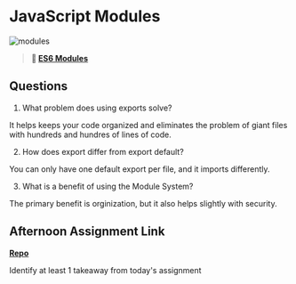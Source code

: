 # JavaScript Modules

![modules](https://bcw.blob.core.windows.net/public/img/1015719031845190)

> **📖 [ES6 Modules](https://codeworksacademy.com/fs-student-guide/resources/wk3/01-Modules)**

## Questions

1. What problem does using exports solve?

It helps keeps your code organized and eliminates the problem of giant files with hundreds and hundres of lines of code. 

2. How does export differ from export default?

You can only have one default export per file, and it imports differently. 


3. What is a benefit of using the Module System?

The primary benefit is orginization, but it also helps slightly with security. 

## Afternoon Assignment Link

**[Repo](https://github.com/JakeCarp/zoo)**

Identify at least 1 takeaway from today's assignment
